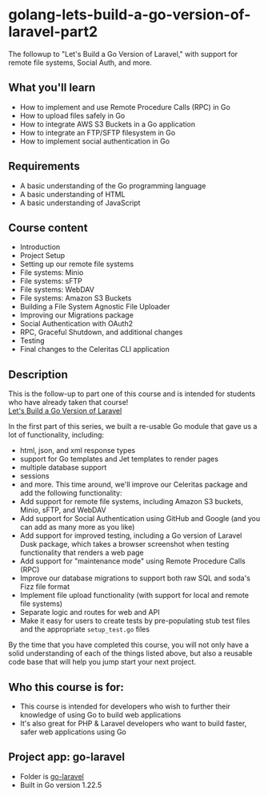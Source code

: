 # golang-lets-build-a-go-version-of-laravel-part2
The followup to "Let's Build a Go Version of Laravel," with support for remote file systems, Social Auth, and more.

## What you'll learn
- How to implement and use Remote Procedure Calls (RPC) in Go
- How to upload files safely in Go
- How to integrate AWS S3 Buckets in a Go application
- How to integrate an FTP/SFTP filesystem in Go
- How to implement social authentication in Go

## Requirements
- A basic understanding of the Go programming language
- A basic understanding of HTML
- A basic understanding of JavaScript

## Course content
- Introduction
- Project Setup
- Setting up our remote file systems
- File systems: Minio
- File systems: sFTP
- File systems: WebDAV
- File systems: Amazon S3 Buckets
- Building a File System Agnostic File Uploader
- Improving our Migrations package
- Social Authentication with OAuth2
- RPC, Graceful Shutdown, and additional changes
- Testing
- Final changes to the Celeritas CLI application

## Description
This is the follow-up to part one of this course and is intended for students who have already taken that course!  
[Let's Build a Go Version of Laravel](https://github.com/johnwr-response/golang-lets-build-a-go-version-of-laravel.git) 

In the first part of this series, we built a re-usable Go module that gave us a lot of functionality, including:
- html, json, and xml response types
- support for Go templates and Jet templates to render pages
- multiple database support
- sessions
- and more.
This time around, we'll improve our Celeritas package and add the following functionality:
- Add support for remote file systems, including Amazon S3 buckets, Minio, sFTP, and WebDAV 
- Add support for Social Authentication using GitHub and Google (and you can add as many more as you like)
- Add support for improved testing, including a Go version of Laravel Dusk package, which takes a browser screenshot
  when testing functionality that renders a web page
- Add support for "maintenance mode" using Remote Procedure Calls (RPC)
- Improve our database migrations to support both raw SQL and soda's Fizz file format 
- Implement file upload functionality (with support for local and remote file systems)
- Separate logic and routes for web and API 
- Make it easy for users to create tests by pre-populating stub test files and the appropriate `setup_test.go` files

By the time that you have completed this course, you will not only have a solid understanding of each of
the things listed above, but also a reusable code base that will help you jump start your next project.

## Who this course is for:
- This course is intended for developers who wish to further their knowledge of using Go to build web applications
- It's also great for PHP & Laravel developers who want to build faster, safer web applications using Go

## Project app: go-laravel
- Folder is [go-laravel](go-laravel)
- Built in Go version 1.22.5
